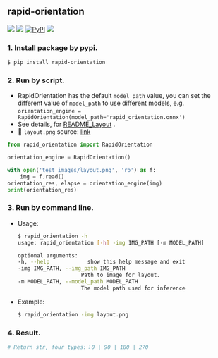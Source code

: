 ## rapid-orientation
<p align="left">
    <a href=""><img src="https://img.shields.io/badge/Python->=3.6,<=3.11-aff.svg"></a>
    <a href=""><img src="https://img.shields.io/badge/OS-Linux%2C%20Win%2C%20Mac-pink.svg"></a>
    <a href="https://pypi.org/project/rapid-orientation/"><img alt="PyPI" src="https://img.shields.io/pypi/v/rapid-orientation"></a>
    <a href="https://pepy.tech/project/rapid-orientation"><img src="https://static.pepy.tech/personalized-badge/rapid-orientation?period=total&units=abbreviation&left_color=grey&right_color=blue&left_text=Downloads"></a>
</p>


### 1. Install package by pypi.
```bash
$ pip install rapid-orientation
```

### 2. Run by script.
- RapidOrientation has the default `model_path` value, you can set the different value of `model_path` to use different models, e.g. `orientation_engine = RapidOrientation(model_path='rapid_orientation.onnx')`
- See details, for [README_Layout](https://github.com/RapidAI/RapidStructure/blob/main/docs/README_Orientation.md) .
- 📌 `layout.png` source: [link](https://github.com/RapidAI/RapidStructure/blob/main/test_images/layout.png)

```python
from rapid_orientation import RapidOrientation

orientation_engine = RapidOrientation()

with open('test_images/layout.png', 'rb') as f:
    img = f.read()
orientation_res, elapse = orientation_engine(img)
print(orientation_res)
```

### 3. Run by command line.
- Usage:
    ```bash
    $ rapid_orientation -h
    usage: rapid_orientation [-h] -img IMG_PATH [-m MODEL_PATH]

    optional arguments:
    -h, --help            show this help message and exit
    -img IMG_PATH, --img_path IMG_PATH
                        Path to image for layout.
    -m MODEL_PATH, --model_path MODEL_PATH
                        The model path used for inference
    ```
- Example:
    ```bash
    $ rapid_orientation -img layout.png
    ```

### 4. Result.
```python
# Return str, four types:：0 | 90 | 180 | 270
```